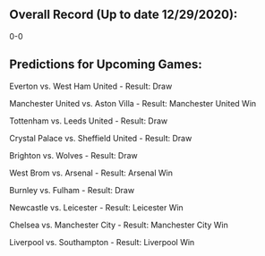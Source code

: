 ## Overall Record (Up to date 12/29/2020):
0-0

## Predictions for Upcoming Games:

Everton vs. West Ham United - Result: Draw

Manchester United vs. Aston Villa - Result: Manchester United Win

Tottenham vs. Leeds United - Result: Draw

Crystal Palace vs. Sheffield United - Result: Draw

Brighton vs. Wolves - Result: Draw

West Brom vs. Arsenal - Result: Arsenal Win

Burnley vs. Fulham - Result: Draw

Newcastle vs. Leicester - Result: Leicester Win

Chelsea vs. Manchester City - Result: Manchester City Win

Liverpool vs. Southampton - Result: Liverpool Win
